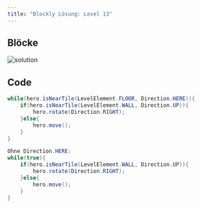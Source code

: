 ```yaml
---
title: "Blockly Lösung: Level 13"
---
```


## Blöcke
![solution](.img/loesung_level_013.png)

## Code 

```java
while(hero.isNearTile(LevelElement.FLOOR, Direction.HERE)){
    if(hero.isNearTile(LevelElement.WALL, Direction.UP)){
        hero.rotate(Direction.RIGHT);
    }else{
        hero.move();
    }
}

Ohne Direction.HERE:
while(true){
    if(hero.isNearTile(LevelElement.WALL, Direction.UP)){
        hero.rotate(Direction.RIGHT);
    }else{
        hero.move();
    }
}
```

